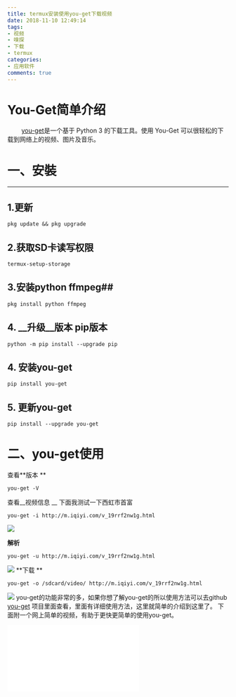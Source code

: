 ```yaml
---
title: termux安装使用you-get下载视频
date: 2018-11-10 12:49:14
tags: 
- 视频 
- 嗅探 
- 下载
- termux
categories: 
- 应用软件
comments: true
---
```


You-Get简单介绍
====
&emsp;&emsp; [you-get](https://github.com/soimort/you-get/wiki/%E4%B8%AD%E6%96%87%E8%AF%B4%E6%98%8E)是一个基于 Python 3 的下载工具。使用 You-Get 可以很轻松的下载到网络上的视频、图片及音乐。
# 一、安裝
----
## 1.更新

```
pkg update && pkg upgrade
```
## 2.获取SD卡读写权限
```
termux-setup-storage
```
## 3.安装python ffmpeg##

```
pkg install python ffmpeg
```
## 4. __升级__版本 pip版本
```
python -m pip install --upgrade pip
```
## 4. 安装you-get
```
pip install you-get
```
## 5. 更新you-get
```
pip install --upgrade you-get
```
<escape><!-- more --></escape>
----
# 二、you-get使用
 查看**版本 **
 ```
you-get -V  
```
 查看__视频信息 __ 
下面我测试一下西虹市首富
 ```
you-get -i http://m.iqiyi.com/v_19rrf2nw1g.html
 ```
 ![](01.jpg)
 
**解析**
```
you-get -u http://m.iqiyi.com/v_19rrf2nw1g.html
```
![](02.jpg)
**下载 **
```
you-get -o /sdcard/video/ http://m.iqiyi.com/v_19rrf2nw1g.html
```
![](03.jpg)
you-get的功能非常的多，如果你想了解you-get的所以使用方法可以去github [you-get](https://github.com/soimort/you-get/wiki/%E4%B8%AD%E6%96%87%E8%AF%B4%E6%98%8E) 项目里面查看，里面有详细使用方法，这里就简单的介绍到这里了。
下面附一个网上简单的视频，有助于更快更简单的使用you-get。
<iframe src="//player.bilibili.com/player.html?aid=24822266&cid=41834559&page=1" scrolling="no" border="0" frameborder="no" framespacing="0" allowfullscreen="true"> </iframe>

